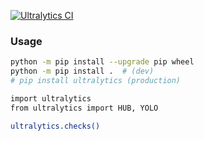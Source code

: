 [![Ultralytics CI](https://github.com/ultralytics/ultralytics/actions/workflows/ci.yaml/badge.svg)](https://github.com/ultralytics/ultralytics/actions/workflows/ci.yaml)

### Usage

```bash
python -m pip install --upgrade pip wheel
python -m pip install .  # (dev)
# pip install ultralytics (production)

import ultralytics
from ultralytics import HUB, YOLO

ultralytics.checks()
```
